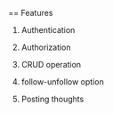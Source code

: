 == Features

1. Authentication

2. Authorization

3. CRUD operation

4. follow-unfollow option

5. Posting thoughts

